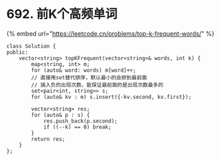 # 692. 前K个高频单词

{% embed url="https://leetcode.cn/problems/top-k-frequent-words/" %}

```
class Solution {
public:
    vector<string> topKFrequent(vector<string>& words, int k) {
        map<string, int> m;
        for (auto& word: words) m[word]++;
        // 直接用set替代排序，默认最小的会排到最前面
        // 插入负的出现次数，能保证最前面的是出现次数最多的
        set<pair<int, string>> s;
        for (auto& kv : m) s.insert({-kv.second, kv.first});

        vector<string> res;
        for (auto& p : s) {
            res.push_back(p.second);
            if ((--k) == 0) break;
        }
        return res;
    }
};
```
